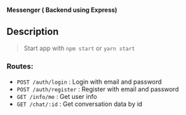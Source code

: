 #### Messenger ( Backend using Express)

## Description
> Start app with `npm start` or `yarn start`

 ### Routes:

- `POST /auth/login` : Login with email and password
- `POST /auth/register` : Register with email and password
- `GET /info/me` : Get user info
- `GET /chat/:id` : Get conversation data by id